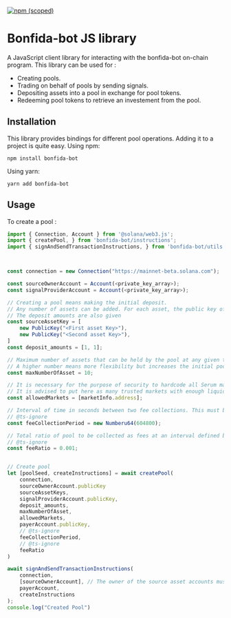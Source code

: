 [![npm (scoped)](https://img.shields.io/npm/v/bonfida-bot)](https://www.npmjs.com/package/bonfida-bot)

# Bonfida-bot JS library

A JavaScript client library for interacting with the bonfida-bot on-chain program. This library can be used for :

- Creating pools.
- Trading on behalf of pools by sending signals.
- Depositing assets into a pool in exchange for pool tokens.
- Redeeming pool tokens to retrieve an investement from the pool.

## Installation

This library provides bindings for different pool operations. Adding it to a project is quite easy.
Using npm:

```
npm install bonfida-bot
```

Using yarn:

```
yarn add bonfida-bot
```

## Usage

To create a pool :

```ts
import { Connection, Account } from '@solana/web3.js';
import { createPool, } from 'bonfida-bot/instructions';
import { signAndSendTransactionInstructions, } from 'bonfida-bot/utils';



const connection = new Connection("https://mainnet-beta.solana.com");

const sourceOwnerAccount = Account(<private_key_array>);
const signalProviderAccount = Account(<private_key_array>);

// Creating a pool means making the initial deposit.
// Any number of assets can be added. For each asset, the public key of the payer token account should be provided.
// The deposit amounts are also given
const sourceAssetKey = [
    new PublicKey("<First asset Key>"),
    new PublicKey("<Second asset Key>"),
]
const deposit_amounts = [1, 1];

// Maximum number of assets that can be held by the pool at any given time.
// A higher number means more flexibility but increases the initial pool account allocation fee.
const maxNumberOfAsset = 10; 

// It is necessary for the purpose of security to hardcode all Serum markets that will be usable by the pool.
// It is advised to put here as many trusted markets with enough liquidity as required.
const allowedMarkets = [marketInfo.address];

// Interval of time in seconds between two fee collections. This must be greater or equal to a week.
// @ts-ignore
const feeCollectionPeriod = new Numberu64(604800); 

// Total ratio of pool to be collected as fees at an interval defined by feeCollectionPeriod
// @ts-ignore
const feeRatio = 0.001; 


// Create pool
let [poolSeed, createInstructions] = await createPool(
    connection,
    sourceOwnerAccount.publicKey
    sourceAssetKeys,
    signalProviderAccount.publicKey,
    deposit_amounts,
    maxNumberOfAsset,
    allowedMarkets,
    payerAccount.publicKey,
    // @ts-ignore
    feeCollectionPeriod,
    // @ts-ignore
    feeRatio
)

await signAndSendTransactionInstructions(
    connection,
    [sourceOwnerAccount], // The owner of the source asset accounts must sign this transaction.
    payerAccount,
    createInstructions
);
console.log("Created Pool")

```
